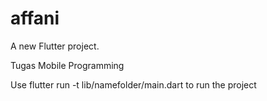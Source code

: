 # affani

A new Flutter project.

Tugas Mobile Programming

Use flutter run -t lib/namefolder/main.dart to run the project

